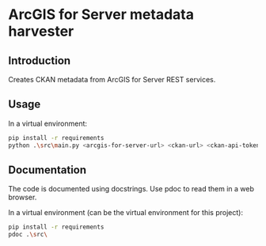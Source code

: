 # ArcGIS for Server metadata harvester

## Introduction

Creates CKAN metadata from ArcGIS for Server REST services. 

## Usage

In a virtual environment:

```bash
pip install -r requirements
python .\src\main.py <arcgis-for-server-url> <ckan-url> <ckan-api-token> <ckan-organization-id>
```
## Documentation

The code is documented using docstrings. Use pdoc to read them in a web browser.

In a virtual environment (can be the virtual environment for this project):

```bash
pip install -r requirements
pdoc .\src\
```